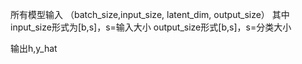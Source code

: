所有模型输入
（batch_size,input_size, latent_dim, output_size）
其中input_size形式为[b,s]，s=输入大小
output_size形式[b,s]，s=分类大小

输出h,y_hat
